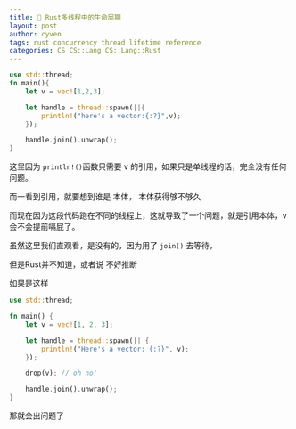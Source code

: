 ```yaml
---
title: 🧀 Rust多线程中的生命周期
layout: post
author: cyven
tags: rust concurrency thread lifetime reference
categories: CS CS::Lang CS::Lang::Rust
---
```


```rust
use std::thread;
fn main(){
	let v = vec![1,2,3];

	let handle = thread::spawn(||{
		println!("here's a vector:{:?}",v);
	});

	handle.join().unwrap();
}

```

这里因为 `println!()`函数只需要 v 的引用，如果只是单线程的话，完全没有任何问题。

而一看到引用，就要想到谁是 本体， 本体获得够不够久

而现在因为这段代码跑在不同的线程上，这就导致了一个问题，就是引用本体，v会不会提前嗝屁了。

虽然这里我们直观看，是没有的，因为用了 `join()` 去等待，

但是Rust并不知道，或者说 不好推断

如果是这样

```rust
use std::thread;

fn main() {
    let v = vec![1, 2, 3];

    let handle = thread::spawn(|| {
        println!("Here's a vector: {:?}", v);
    });

    drop(v); // oh no!

    handle.join().unwrap();
}

```

那就会出问题了
